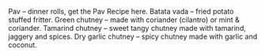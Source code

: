 Pav – dinner rolls, get the Pav Recipe here.
Batata vada – fried potato stuffed fritter.
Green chutney – made with coriander (cilantro) or mint & coriander.
Tamarind chutney – sweet tangy chutney made with tamarind, jaggery and spices.
Dry garlic chutney – spicy chutney made with garlic and coconut. 